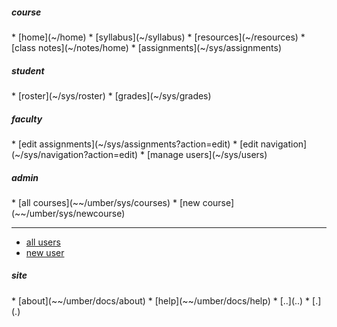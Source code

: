 <!-- navigation menu -->

<div access='all'>
<h5>course</h5>
<div markdown=1>
* [home](~/home)
* [syllabus](~/syllabus)
* [resources](~/resources)
* [class notes](~/notes/home)
* [assignments](~/sys/assignments)
</div>
</div>

<div access='student'>
<h5>student</h5>
<div markdown=1>
* [roster](~/sys/roster)
* [grades](~/sys/grades)
</div>
</div>

<div access='faculty'>
<h5>faculty</h5>
<div markdown=1>
* [edit assignments](~/sys/assignments?action=edit)
* [edit navigation](~/sys/navigation?action=edit)
* [manage users](~/sys/users)
</div>
</div>

<div access='admin'>
<h5>admin</h5>
<div markdown=1>
* [all courses](~~/umber/sys/courses)
* [new course](~~/umber/sys/newcourse)

----

* [all users](~~/umber/sys/users)
* [new user](~~/umber/sys/newuser)
</div>
</div>

<div access='all'>
<h5>site</h5>
<div markdown=1>
* [about](~~/umber/docs/about)
* [help](~~/umber/docs/help)
* [..](..)
* [.](.)
</div>
</div>

